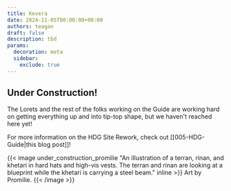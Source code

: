 ```yaml
---
title: Kevera
date: 2024-11-05T00:00:00+00:00
authors: teagan
draft: false
description: tbd
params:
  decoration: meta
  sidebar:
    exclude: true
---
```

## Under Construction!
The Lorets and the rest of the folks working on the Guide are working hard on getting everything up and into tip-top shape, but we haven't reached here yet!

For more information on the HDG Site Rework, check out [[005-HDG-Guide|this blog post]]!

{{< image under_construction_promilie "An illustration of a terran, rinan, and khetari in hard hats and high-vis vests. The terran and rinan are looking at a blueprint while the khetari is carrying a steel beam." inline >}}
    Art by Promilie.
{{< /image >}}